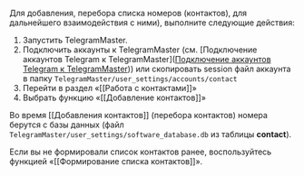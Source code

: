 Для добавления, перебора списка номеров (контактов), для дальнейшего взаимодействия с ними), выполните следующие действия:  

1. Запустить TelegramMaster.  
2. Подключить аккаунты к TelegramMaster (см. [Подключение аккаунтов Telegram к TelegramMaster]([Подключение аккаунтов Telegram к TelegramMaster](https://github.com/pyadrus/telegram_bot_smm/blob/bb1207ba0e4160ed42f302a6e2a24709ba584256/docs/%D0%9F%D0%BE%D0%B4%D0%BA%D0%BB%D1%8E%D1%87%D0%B5%D0%BD%D0%B8%D0%B5_%D0%B0%D0%BA%D0%BA%D0%B0%D1%83%D0%BD%D1%82%D0%BE%D0%B2_Telegram_%D0%BA_TelegramMaster.md))) или скопировать session файл аккаунта в папку `TelegramMaster/user_settings/accounts/contact`  
3. Перейти в раздел «[[Работа с контактами]]»  
4. Выбрать функцию «[[Добавление контактов]]»

Во время [[Добавления контактов]] (перебора контактов) номера берутся с базы данных (файл `TelegramMaster/user_settings/software_database.db` из таблицы **contact**).

Если вы не формировали список контактов ранее, воспользуйтесь функцией «[[Формирование списка контактов]]».